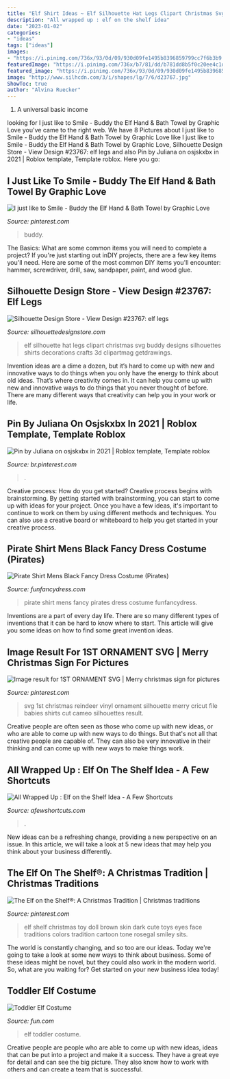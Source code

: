 ```yaml
---
title: "Elf Shirt Ideas ~ Elf Silhouette Hat Legs Clipart Christmas Svg Buddy Designs Silhouettes Shirts Decorations Crafts 3d Clipartmag Getdrawings"
description: "All wrapped up : elf on the shelf idea"
date: "2023-01-02"
categories:
- "ideas"
tags: ["ideas"]
images:
- "https://i.pinimg.com/736x/93/0d/09/930d09fe1495b8396859799cc7f6b3b9.jpg"
featuredImage: "https://i.pinimg.com/736x/b7/81/dd/b781dd8b5f0c20ee4c1d07487d41d046.jpg"
featured_image: "https://i.pinimg.com/736x/93/0d/09/930d09fe1495b8396859799cc7f6b3b9.jpg"
image: "http://www.silhcdn.com/3/i/shapes/lg/7/6/d23767.jpg"
ShowToc: true
author: "Alvina Ruecker"
---
```



1. A universal basic income

	

		
looking for I just like to Smile - Buddy the Elf Hand &amp; Bath Towel by Graphic Love you've came to the right web. We have 8 Pictures about I just like to Smile - Buddy the Elf Hand &amp; Bath Towel by Graphic Love like I just like to Smile - Buddy the Elf Hand &amp; Bath Towel by Graphic Love, Silhouette Design Store - View Design #23767: elf legs and also Pin by Juliana on osjskxbx in 2021 | Roblox template, Template roblox. Here you go:
		
    
## I Just Like To Smile - Buddy The Elf Hand &amp; Bath Towel By Graphic Love

<img loading=lazy src="https://i.pinimg.com/736x/93/0d/09/930d09fe1495b8396859799cc7f6b3b9.jpg" onerror="this.onerror=null;this.src='https://tse1.mm.bing.net/th?id=OIP.2UfhPAuD4YlqnbaEnDicrwHaNn&amp;pid=15.1';" alt="I just like to Smile - Buddy the Elf Hand &amp; Bath Towel by Graphic Love">

_Source: pinterest.com_

>buddy. 

	

The Basics: What are some common items you will need to complete a project?
If you're just starting out inDIY projects, there are a few key items you'll need. Here are some of the most common DIY items you'll encounter: hammer, screwdriver, drill, saw, sandpaper, paint, and wood glue.

    
## Silhouette Design Store - View Design #23767: Elf Legs

<img loading=lazy src="http://www.silhcdn.com/3/i/shapes/lg/7/6/d23767.jpg" onerror="this.onerror=null;this.src='https://tse4.mm.bing.net/th?id=OIP.Afsczs3Jo7SUcQLaa0FwQgAAAA&amp;pid=15.1';" alt="Silhouette Design Store - View Design #23767: elf legs">

_Source: silhouettedesignstore.com_

>elf silhouette hat legs clipart christmas svg buddy designs silhouettes shirts decorations crafts 3d clipartmag getdrawings. 

	

Invention ideas are a dime a dozen, but it’s hard to come up with new and innovative ways to do things when you only have the energy to think about old ideas. That’s where creativity comes in. It can help you come up with new and innovative ways to do things that you never thought of before. There are many different ways that creativity can help you in your work or life.

    
## Pin By Juliana On Osjskxbx In 2021 | Roblox Template, Template Roblox

<img loading=lazy src="https://i.pinimg.com/736x/b7/81/dd/b781dd8b5f0c20ee4c1d07487d41d046.jpg" onerror="this.onerror=null;this.src='https://tse1.mm.bing.net/th?id=OIP.ZUxys3GTjLKEDcLiASabcwHaHE&amp;pid=15.1';" alt="Pin by Juliana on osjskxbx in 2021 | Roblox template, Template roblox">

_Source: br.pinterest.com_

>. 

	

Creative process: How do you get started?
Creative process begins with brainstorming. By getting started with brainstorming, you can start to come up with ideas for your project. Once you have a few ideas, it's important to continue to work on them by using different methods and techniques. You can also use a creative board or whiteboard to help you get started in your creative process.

    
## Pirate Shirt Mens Black Fancy Dress Costume (Pirates)

<img loading=lazy src="https://www.funfancydress.com/media/catalog/product/cache/1/image/9df78eab33525d08d6e5fb8d27136e95/S/A/SANC_4188.jpg" onerror="this.onerror=null;this.src='https://tse2.mm.bing.net/th?id=OIP.7eSnG342O37YFZsLHyOQnAHaK4&amp;pid=15.1';" alt="Pirate Shirt Mens Black Fancy Dress Costume (Pirates)">

_Source: funfancydress.com_

>pirate shirt mens fancy pirates dress costume funfancydress. 

	

Inventions are a part of every day life. There are so many different types of inventions that it can be hard to know where to start. This article will give you some ideas on how to find some great invention ideas.

    
## Image Result For 1ST ORNAMENT SVG | Merry Christmas Sign For Pictures

<img loading=lazy src="https://i.pinimg.com/736x/3c/ef/c7/3cefc73eb1bba1f5fa855ec57b3a45ba.jpg" onerror="this.onerror=null;this.src='https://tse1.mm.bing.net/th?id=OIP.9-RvV8onUaLAM7493QgbZgHaJl&amp;pid=15.1';" alt="Image result for 1ST ORNAMENT SVG | Merry christmas sign for pictures">

_Source: pinterest.com_

>svg 1st christmas reindeer vinyl ornament silhouette merry cricut file babies shirts cut cameo silhouettes result. 

	

Creative people are often seen as those who come up with new ideas, or who are able to come up with new ways to do things. But that's not all that creative people are capable of. They can also be very innovative in their thinking and can come up with new ways to make things work.

    
## All Wrapped Up : Elf On The Shelf Idea - A Few Shortcuts

<img loading=lazy src="https://afewshortcuts.com/wp-content/uploads/2013/12/elf-on-the-shelf-1-18.jpg" onerror="this.onerror=null;this.src='https://tse1.mm.bing.net/th?id=OIP.e9vXfmfFmbo0zwcfpKjUbAHaLG&amp;pid=15.1';" alt="All Wrapped Up : Elf on the Shelf Idea - A Few Shortcuts">

_Source: afewshortcuts.com_

>. 

	

New ideas can be a refreshing change, providing a new perspective on an issue. In this article, we will take a look at 5 new ideas that may help you think about your business differently.

    
## The Elf On The Shelf®: A Christmas Tradition | Christmas Traditions

<img loading=lazy src="https://i.pinimg.com/736x/90/b0/8b/90b08b290f41ccae362a94fa81924415--christmas-traditions-christmas-ideas.jpg" onerror="this.onerror=null;this.src='https://tse2.mm.bing.net/th?id=OIP.SFk39ewkNHi3y8WkjaMuwwHaHa&amp;pid=15.1';" alt="The Elf on the Shelf®: A Christmas Tradition | Christmas traditions">

_Source: pinterest.com_

>elf shelf christmas toy doll brown skin dark cute toys eyes face traditions colors tradition cartoon tone rosegal smiley sits. 

	

The world is constantly changing, and so too are our ideas. Today we're going to take a look at some new ways to think about business. Some of these ideas might be novel, but they could also work in the modern world. So, what are you waiting for? Get started on your new business idea today!

    
## Toddler Elf Costume

<img loading=lazy src="https://images.fun.com/products/23092/1-1/toddler-elf-costume.jpg" onerror="this.onerror=null;this.src='https://tse2.mm.bing.net/th?id=OIP.OadAnjPZXDl8BBgfA2SGmwHaKl&amp;pid=15.1';" alt="Toddler Elf Costume">

_Source: fun.com_

>elf toddler costume. 

	

Creative people are people who are able to come up with new ideas, ideas that can be put into a project and make it a success. They have a great eye for detail and can see the big picture. They also know how to work with others and can create a team that is successful.

